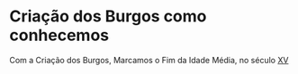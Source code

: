 # Criação dos Burgos como conhecemos

Com a Criação dos Burgos, Marcamos o Fim da Idade Média, no século [XV](../../Sec/Acontecimentos%20Dos%20Séculos/acontecimentos%20do%20%2015-XV.md)
